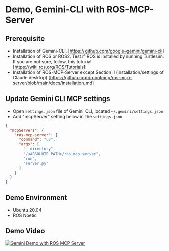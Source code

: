 # Demo, Gemini-CLI with ROS-MCP-Server

## Prerequisite
- Installation of Gemini-CLI. [https://github.com/google-gemini/gemini-cli]
- Installation of ROS or ROS2. Test if ROS is installed by running Turtlesim. If you are not sure, follow, this toturial [https://wiki.ros.org/ROS/Tutorials]
- Installation of ROS-MCP-Server except Section II (installation/settings of Claude desktop)  [https://github.com/robotmcp/ros-mcp-server/blob/main/docs/installation.md]

## Update Gemini CLI MCP settings

- Open `settings.json` file of Gemini CLI, located `~/.gemini/settings.json`
- Add "mcpServer" setting below in the `settings.json`
```json
{
  "mcpServers": {
    "ros-mcp-server": {
      "command": "uv",
      "args": [
        "--directory",
        "/<ABSOLUTE_PATH>/ros-mcp-server",
        "run",
        "server.py"
      ]
    }
  }
}
```

## Demo Environment
- Ubuntu 20.04
- ROS Noetic

## Demo Video 

[![Gemini Demo with ROS MCP Server](./image/gemini-demo-ros-mcp.jpeg)](https://youtu.be/UAEG0qTADDk)
